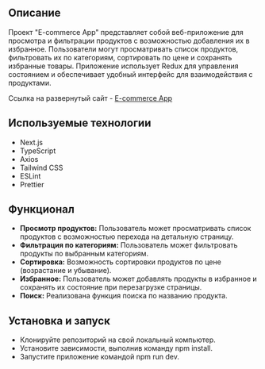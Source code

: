 ## Описание

Проект "E-commerce App" представляет собой веб-приложение для просмотра и фильтрации продуктов с возможностью добавления их в избранное. Пользователи могут просматривать список продуктов, фильтровать их по категориям, сортировать по цене и сохранять избранные товары. Приложение использует Redux для управления состоянием и обеспечивает удобный интерфейс для взаимодействия с продуктами.

Ссылка на развернутый сайт - [E-commerce App](https://next-ecom-nu.vercel.app/ 'https://next-ecom-nu.vercel.app')

## Используемые технологии

- Next.js
- TypeScript
- Axios
- Tailwind CSS
- ESLint
- Prettier

## Функционал

- **Просмотр продуктов:** Пользователь может просматривать список продуктов с возможностью перехода на детальную страницу.
- **Фильтрация по категориям:** Пользователь может фильтровать продукты по выбранным категориям.
- **Сортировка:** Возможность сортировки продуктов по цене (возрастание и убывание).
- **Избранное:** Пользователь может добавлять продукты в избранное и сохранять их состояние при перезагрузке страницы.
- **Поиск:** Реализована функция поиска по названию продукта.

## Установка и запуск

- Клонируйте репозиторий на свой локальный компьютер.
- Установите зависимости, выполнив команду npm install.
- Запустите приложение командой npm run dev.

